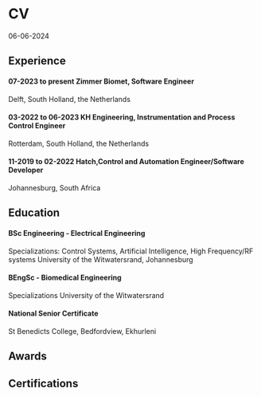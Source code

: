 # CV
06-06-2024
## Experience
#### 07-2023 to present   Zimmer Biomet, Software Engineer
Delft, South Holland, the Netherlands
#### 03-2022 to 06-2023 KH Engineering, Instrumentation and Process Control Engineer
Rotterdam, South Holland, the Netherlands
#### 11-2019 to 02-2022 Hatch,Control and Automation Engineer/Software Developer
Johannesburg, South Africa
## Education
#### BSc Engineering - Electrical Engineering
Specializations: Control Systems, Artificial Intelligence, High Frequency/RF systems
University of the Witwatersrand, Johannesburg
#### BEngSc - Biomedical Engineering
Specializations
University of the Witwatersrand

#### National Senior Certificate
St Benedicts College, Bedfordview, Ekhurleni

## Awards

## Certifications